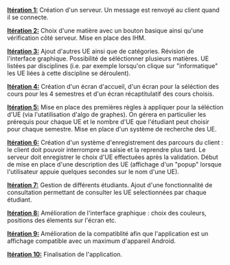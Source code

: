<ins>**Itération 1:**</ins>      Création d'un serveur. Un message est renvoyé au client quand il se connecte.

<ins>**Itération 2:**</ins>      Choix d'une matière avec un bouton basique ainsi qu'une vérification côté serveur. Mise en place des IHM.

<ins>**Itération 3:**</ins>      Ajout d'autres UE ainsi que de catégories. Révision de l'interface graphique. Possibilité de séléctionner plusieurs matières. UE listées par disciplines (i.e. par exemple lorsqu'on clique sur "informatique" les UE liées à cette discipline se déroulent).

<ins>**Itération 4:**</ins>      Création d'un écran d'accueil, d'un écran pour la séléction des cours pour les 4 semestres et d'un écran récaptitulatif des cours choisis.

<ins>**Itération 5:**</ins>      Mise en place des premières règles à appliquer pour la séléction d'UE (via l'utatilisation d'algo de graphes). On gérera en particulier les prérequis pour chaque UE et le nombre d'UE que l'étudiant peut choisir pour chaque semestre. Mise en place d'un système de recherche des UE.

<ins>**Itération 6:**</ins>      Création d'un système d'enregistrement des parcours du client : le client doit pouvoir interrompre sa saisie et la reprendre plus tard. Le serveur doit enregistrer le choix d'UE effectuées après la validation. Début de mise en place d'une description des UE (affichage d'un "popup" lorsque l'utilisateur appuie quelques secondes sur le nom d'une UE).

<ins>**Itération 7:**</ins>      Gestion de différents étudiants. Ajout d'une fonctionnalité de consultation permettant de consulter les UE selectionnées par chaque étudiant.

<ins>**Itération 8:**</ins>      Amélioration de l'interface graphique : choix des couleurs, positions des élements sur l'écran etc.

<ins>**Itération 9:**</ins>      Amélioration de la compatiblité afin que l'application est un affichage compatible avec un maximum d'appareil Android.

<ins>**Itération 10:**</ins>     Finalisation de l'application.
